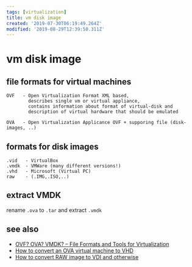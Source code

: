 ```yaml
---
tags: [virtualization]
title: vm disk image
created: '2019-07-30T06:19:49.264Z'
modified: '2019-08-29T12:39:50.311Z'
---
```


# vm disk image

## file formats for virtual machines

```
OVF   - Open Virtualization Format XML based, 
        describes single vm or virtual appliance,
        contains information about format of virtual-disk and
        description of virtual hardware that should be emulated 

OVA   - Open Virtualization Applicance OVF + supporing file (disk-images, ..) 
```

## formats for disk images

```
.vid   - VirtualBox
.vmdk  - VMWare (many different versions!)
.vhd   - Microsoft (Virtual PC)
raw    - (.IMG,.ISO,..) 
````

## extract VMDK

rename `.ova` to `.tar` and extract `.vmdk`

## see also

- [OVF? OVA? VMDK? – File Formats and Tools for Virtualization](https://spin.atomicobject.com/2013/06/03/ovf-virtual-machine/)
- [How to convert an OVA virtual machine to VHD](https://www.rootusers.com/how-to-convert-an-ova-virtual-machine-to-vhd/)
- [How to convert RAW image to VDI and otherwise](https://blog.sleeplessbeastie.eu/2012/04/29/virtualbox-convert-raw-image-to-vdi-and-otherwise/)
